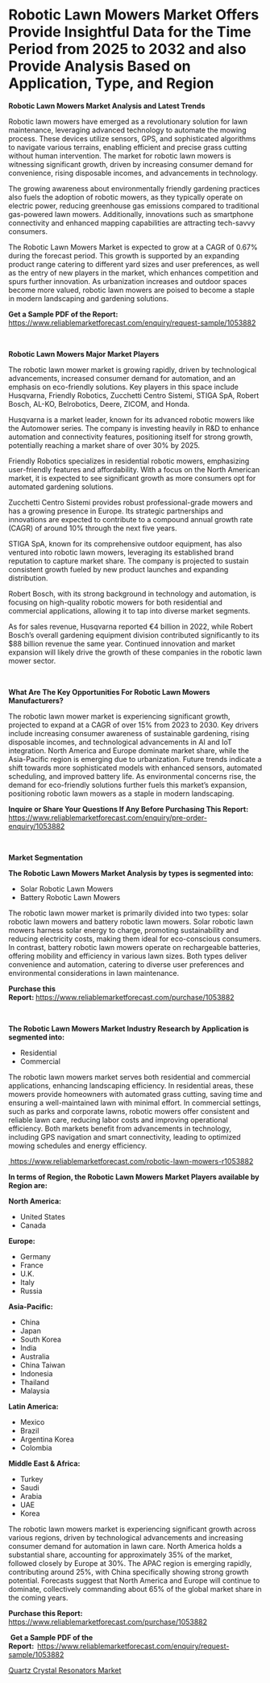 <p><h1>Robotic Lawn Mowers Market Offers Provide Insightful Data for the Time Period from 2025 to 2032 and also Provide Analysis Based on Application, Type, and Region</h1></p><p><strong>Robotic Lawn Mowers Market Analysis and Latest Trends</strong></p>
<p><p>Robotic lawn mowers have emerged as a revolutionary solution for lawn maintenance, leveraging advanced technology to automate the mowing process. These devices utilize sensors, GPS, and sophisticated algorithms to navigate various terrains, enabling efficient and precise grass cutting without human intervention. The market for robotic lawn mowers is witnessing significant growth, driven by increasing consumer demand for convenience, rising disposable incomes, and advancements in technology.</p><p>The growing awareness about environmentally friendly gardening practices also fuels the adoption of robotic mowers, as they typically operate on electric power, reducing greenhouse gas emissions compared to traditional gas-powered lawn mowers. Additionally, innovations such as smartphone connectivity and enhanced mapping capabilities are attracting tech-savvy consumers.</p><p>The Robotic Lawn Mowers Market is expected to grow at a CAGR of 0.67% during the forecast period. This growth is supported by an expanding product range catering to different yard sizes and user preferences, as well as the entry of new players in the market, which enhances competition and spurs further innovation. As urbanization increases and outdoor spaces become more valued, robotic lawn mowers are poised to become a staple in modern landscaping and gardening solutions.</p></p>
<p><strong>Get a Sample PDF of the Report:&nbsp;</strong> <a href="https://www.reliablemarketforecast.com/enquiry/request-sample/1053882?utm_campaign=1102&utm_medium=2&utm_source=Github&utm_content=ia&utm_term=16022025&utm_id=robotic-lawn-mowers">https://www.reliablemarketforecast.com/enquiry/request-sample/1053882</a></p>
<p>&nbsp;</p>
<p><strong>Robotic Lawn Mowers Major Market Players</strong></p>
<p><p>The robotic lawn mower market is growing rapidly, driven by technological advancements, increased consumer demand for automation, and an emphasis on eco-friendly solutions. Key players in this space include Husqvarna, Friendly Robotics, Zucchetti Centro Sistemi, STIGA SpA, Robert Bosch, AL-KO, Belrobotics, Deere, ZICOM, and Honda.</p><p>Husqvarna is a market leader, known for its advanced robotic mowers like the Automower series. The company is investing heavily in R&D to enhance automation and connectivity features, positioning itself for strong growth, potentially reaching a market share of over 30% by 2025.</p><p>Friendly Robotics specializes in residential robotic mowers, emphasizing user-friendly features and affordability. With a focus on the North American market, it is expected to see significant growth as more consumers opt for automated gardening solutions.</p><p>Zucchetti Centro Sistemi provides robust professional-grade mowers and has a growing presence in Europe. Its strategic partnerships and innovations are expected to contribute to a compound annual growth rate (CAGR) of around 10% through the next five years.</p><p>STIGA SpA, known for its comprehensive outdoor equipment, has also ventured into robotic lawn mowers, leveraging its established brand reputation to capture market share. The company is projected to sustain consistent growth fueled by new product launches and expanding distribution.</p><p>Robert Bosch, with its strong background in technology and automation, is focusing on high-quality robotic mowers for both residential and commercial applications, allowing it to tap into diverse market segments.</p><p>As for sales revenue, Husqvarna reported €4 billion in 2022, while Robert Bosch’s overall gardening equipment division contributed significantly to its $88 billion revenue the same year. Continued innovation and market expansion will likely drive the growth of these companies in the robotic lawn mower sector.</p></p>
<p>&nbsp;</p>
<p><strong>What Are The Key Opportunities For Robotic Lawn Mowers Manufacturers?</strong></p>
<p><p>The robotic lawn mower market is experiencing significant growth, projected to expand at a CAGR of over 15% from 2023 to 2030. Key drivers include increasing consumer awareness of sustainable gardening, rising disposable incomes, and technological advancements in AI and IoT integration. North America and Europe dominate market share, while the Asia-Pacific region is emerging due to urbanization. Future trends indicate a shift towards more sophisticated models with enhanced sensors, automated scheduling, and improved battery life. As environmental concerns rise, the demand for eco-friendly solutions further fuels this market’s expansion, positioning robotic lawn mowers as a staple in modern landscaping.</p></p>
<p><strong>Inquire or Share Your Questions If Any Before Purchasing This Report:</strong> <a href="https://www.reliablemarketforecast.com/enquiry/pre-order-enquiry/1053882?utm_campaign=1102&utm_medium=2&utm_source=Github&utm_content=ia&utm_term=16022025&utm_id=robotic-lawn-mowers">https://www.reliablemarketforecast.com/enquiry/pre-order-enquiry/1053882</a></p>
<p>&nbsp;</p>
<p><strong>Market Segmentation</strong></p>
<p><strong>The Robotic Lawn Mowers Market Analysis by types is segmented into:</strong></p>
<p><ul><li>Solar Robotic Lawn Mowers</li><li>Battery Robotic Lawn Mowers</li></ul></p>
<p><p>The robotic lawn mower market is primarily divided into two types: solar robotic lawn mowers and battery robotic lawn mowers. Solar robotic lawn mowers harness solar energy to charge, promoting sustainability and reducing electricity costs, making them ideal for eco-conscious consumers. In contrast, battery robotic lawn mowers operate on rechargeable batteries, offering mobility and efficiency in various lawn sizes. Both types deliver convenience and automation, catering to diverse user preferences and environmental considerations in lawn maintenance.</p></p>
<p><strong>Purchase this Report:&nbsp;</strong><a href="https://www.reliablemarketforecast.com/purchase/1053882?utm_campaign=1102&utm_medium=2&utm_source=Github&utm_content=ia&utm_term=16022025&utm_id=robotic-lawn-mowers">https://www.reliablemarketforecast.com/purchase/1053882</a></p>
<p>&nbsp;</p>
<p><strong>The Robotic Lawn Mowers Market Industry Research by Application is segmented into:</strong></p>
<p><ul><li>Residential</li><li>Commercial</li></ul></p>
<p><p>The robotic lawn mowers market serves both residential and commercial applications, enhancing landscaping efficiency. In residential areas, these mowers provide homeowners with automated grass cutting, saving time and ensuring a well-maintained lawn with minimal effort. In commercial settings, such as parks and corporate lawns, robotic mowers offer consistent and reliable lawn care, reducing labor costs and improving operational efficiency. Both markets benefit from advancements in technology, including GPS navigation and smart connectivity, leading to optimized mowing schedules and energy efficiency.</p></p>
<p><a href="https://www.reliablemarketforecast.com/robotic-lawn-mowers-r1053882?utm_campaign=1102&utm_medium=2&utm_source=Github&utm_content=ia&utm_term=16022025&utm_id=robotic-lawn-mowers">&nbsp;https://www.reliablemarketforecast.com/robotic-lawn-mowers-r1053882</a></p>
<p><strong>In terms of Region, the Robotic Lawn Mowers Market Players available by Region are:</strong></p>
<p>
    <p> <strong> North America: </strong>
        <ul>
            <li>United States</li>
            <li>Canada</li>
        </ul>
        </p> 
    <p> <strong> Europe: </strong>
        <ul>
            <li>Germany</li>
            <li>France</li>
            <li>U.K.</li>
            <li>Italy</li>
            <li>Russia</li>
        </ul>
        </p> 
    <p> <strong> Asia-Pacific: </strong>
        <ul>
            <li>China</li>
            <li>Japan</li>
            <li>South Korea</li>
            <li>India</li>
            <li>Australia</li>
            <li>China Taiwan</li>
            <li>Indonesia</li>
            <li>Thailand</li>
            <li>Malaysia</li>
        </ul>
        </p> 
    <p> <strong> Latin America: </strong>
        <ul>
            <li>Mexico</li>
            <li>Brazil</li>
            <li>Argentina Korea</li>
            <li>Colombia</li>
        </ul>
        </p> 
    <p> <strong> Middle East & Africa: </strong>
        <ul>
            <li>Turkey</li>
            <li>Saudi</li>
            <li>Arabia</li>
            <li>UAE</li>
            <li>Korea</li>
        </ul>
    </p>
    </p>
<p><p>The robotic lawn mowers market is experiencing significant growth across various regions, driven by technological advancements and increasing consumer demand for automation in lawn care. North America holds a substantial share, accounting for approximately 35% of the market, followed closely by Europe at 30%. The APAC region is emerging rapidly, contributing around 25%, with China specifically showing strong growth potential. Forecasts suggest that North America and Europe will continue to dominate, collectively commanding about 65% of the global market share in the coming years.</p></p>
<p><strong>Purchase this Report: </strong><a href="https://www.reliablemarketforecast.com/purchase/1053882?utm_campaign=1102&utm_medium=2&utm_source=Github&utm_content=ia&utm_term=16022025&utm_id=robotic-lawn-mowers">https://www.reliablemarketforecast.com/purchase/1053882</a></p>
<p>&nbsp;<strong>Get a Sample PDF of the Report:&nbsp;&nbsp;</strong><a href="https://www.reliablemarketforecast.com/enquiry/request-sample/1053882?utm_campaign=1102&utm_medium=2&utm_source=Github&utm_content=ia&utm_term=16022025&utm_id=robotic-lawn-mowers">https://www.reliablemarketforecast.com/enquiry/request-sample/1053882</a></p>
<p><strong></strong></p>
<p><p><a href="https://github.com/vimar16th/Market-Research-Report-List-7/blob/main/quartz-crystal-resonators-market.md?utm_campaign=1102&utm_medium=2&utm_source=Github&utm_content=ia&utm_term=16022025&utm_id=robotic-lawn-mowers">Quartz Crystal Resonators Market</a></p></p>